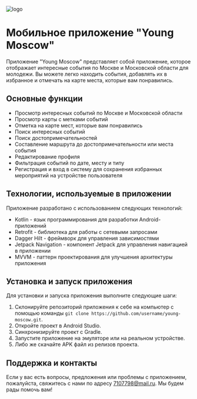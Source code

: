 ![logo](https://user-images.githubusercontent.com/101000051/226495109-e38e7a22-d353-4f23-8f53-a249a2af7272.png)

<h1>Мобильное приложение "Young Moscow"</h1>


<p>Приложение "Young Moscow" представляет собой приложение, которое отображает интересные события по Москве и Московской области для молодежи. Вы можете легко находить события, добавлять их в избранное и отмечать на карте места, которые вам понравились.</p>

<h2>Основные функции</h2>
<ul><li>Просмотр интересных событий по Москве и Московской области</li><li>Просмотр карты с метками событий</li><li>Отметка на карте мест, которые вам понравились</li><li>Поиск интересных событий</li><li>Поиск достопримечательностей</li><li>Составление маршрута до достопримечательности или места события</li><li>Редактирование профиля</li><li>Фильтрация событий по дате, месту и типу</li><li>Регистрация и вход в систему для сохранения избранных мероприятий на устройстве пользователя</li></ul>

<h2>Технологии, используемые в приложении</h2>
<p>Приложение разработано с использованием следующих технологий:</p>
<ul><li>Kotlin - язык программирования для разработки Android-приложений</li><li>Retrofit - библиотека для работы с сетевыми запросами</li><li>Dagger Hilt - фреймворк для управления зависимостями</li><li>Jetpack Navigation - компонент Jetpack для управления навигацией в приложении</li><li>MVVM - паттерн проектирования для улучшения архитектуры приложения</li></ul>

<h2>Установка и запуск приложения</h2>
<p>Для установки и запуска приложения выполните следующие шаги:</p>
<ol><li>Склонируйте репозиторий приложения к себе на компьютер с помощью команды <code>git clone https://github.com/username/young-moscow.git</code>.</li><li>Откройте проект в Android Studio.</li><li>Синхронизируйте проект с Gradle.</li><li>Запустите приложение на эмуляторе или на реальном устройстве.</li><li>Либо же скачайте APK файл из релизов проекта.</li></ol>

<h2>Поддержка и контакты</h2>
<p>Если у вас есть вопросы, предложения или проблемы с приложением, пожалуйста, свяжитесь с нами по адресу <a href="mailto:7107798@mail.ru" target="_new">7107798@mail.ru</a>. Мы будем рады помочь вам!</p>
